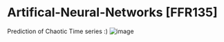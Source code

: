 # Artifical-Neural-Networks [FFR135]

Prediction of Chaotic Time series :)
![image](https://github.com/franciscofrancoB/Artifical-Neural-Networks/assets/132671421/119c770b-3d8b-4f13-bb47-beb88a926874)
